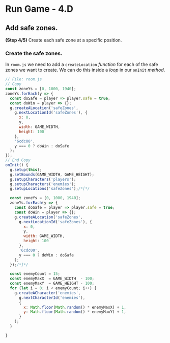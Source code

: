 # Run Game - 4.D

## Add safe zones.

**(Step 4/5)** Create each safe zone at a specific position.

### Create the safe zones.

In `room.js` we need to add a `createLocation` _function_ for each of the safe zones we want to create. We can do this inside a _loop_ in our `onInit` _method_.

```javascript
// File: room.js
// Copy
const zoneYs = [0, 1000, 1940];
zoneYs.forEach(y => {
  const doSafe = player => player.safe = true;
  const doWin = player => {};
  g.createALocation('safeZones',
    g.nextLocationId('safeZones'), {
      x: 0,
      y,
      width: GAME_WIDTH,
      height: 100
    },
    '6cdc00',
    y === 0 ? doWin : doSafe
  );
});
// End Copy
onInit() {
  g.setup(this);
  g.setBounds(GAME_WIDTH, GAME_HEIGHT);
  g.setupCharacters('players');
  g.setupCharacters('enemies');
  g.setupLocations('safeZones');/*[*/

  const zoneYs = [0, 1000, 1940];
  zoneYs.forEach(y => {
    const doSafe = player => player.safe = true;
    const doWin = player => {};
    g.createALocation('safeZones',
      g.nextLocationId('safeZones'), {
        x: 0,
        y,
        width: GAME_WIDTH,
        height: 100
      },
      '6cdc00',
      y === 0 ? doWin : doSafe
    );
  });/*]*/

  const enemyCount = 15;
  const enemyMaxX  = GAME_WIDTH  - 100;
  const enemyMaxY  = GAME_HEIGHT - 100;
  for (let i = 0; i < enemyCount; i++) {
    g.createACharacter('enemies',
      g.nextCharacterId('enemies'),
      {
        x: Math.floor(Math.random() * enemyMaxX) + 1,
        y: Math.floor(Math.random() * enemyMaxY) + 1,
      }
    );
  }

}
```
